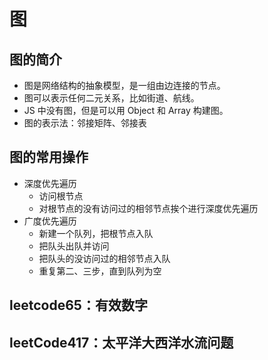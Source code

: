 # 图
## 图的简介
- 图是网络结构的抽象模型，是一组由边连接的节点。
- 图可以表示任何二元关系，比如街道、航线。
- JS 中没有图，但是可以用 Object 和 Array 构建图。
- 图的表示法：邻接矩阵、邻接表

## 图的常用操作
- 深度优先遍历
  - 访问根节点
  - 对根节点的没有访问过的相邻节点挨个进行深度优先遍历
- 广度优先遍历
  - 新建一个队列，把根节点入队
  - 把队头出队并访问
  - 把队头的没访问过的相邻节点入队
  - 重复第二、三步，直到队列为空

## leetcode65：有效数字

## leetCode417：太平洋大西洋水流问题